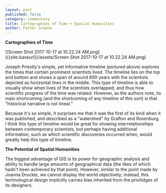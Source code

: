 ```yaml
---
layout: post
published: false
category: commentary
title: Cartographies of Time + Spatial Humanities
author: Parker Greene
---
```


**Cartographies of Time**

![Screen Shot 2017-10-17 at 10.22.24 AM.png]({{site.baseurl}}/assets/Screen Shot 2017-10-17 at 10.22.24 AM.png)

Joseph Priestly's simple, yet informative timeline (pictured above) explores the times that certain prominent scientists lived. The timeline lies on the top and bottom and shows a span of around 800 years with the scientists depicted as horizontal lines in the middle. This type of timeline is able to visually show when lives of the scientists overlapped, and thus how scientific progress of the time was related. However, as the authors note, its main shortcoming (and the shortcoming of any timeline of this sort) is that "historical narrative is not linear."

Because it's so simple, it surprises me that it was the first of its kind when it was published, and described as a "watershed" by Grafton and Rosenburg. I think this type of timeline would be great for showing interrelationships between contemporary scientists, but perhaps having additional information, such as which scientific discoveries occurred when, would greatly help this type of timeline.

**The Potential of Spatial Humanities**

The biggest advantage of GIS is its power for geographic analysis and ability to handle large amounts of geographical data (the likes of which hadn't been achieved by that point). However, similar to the point made by Joanna Drucker, we cannot display the world objectively; instead, this technological design implicitly carries bias inherited from the privilidges of its designers.
